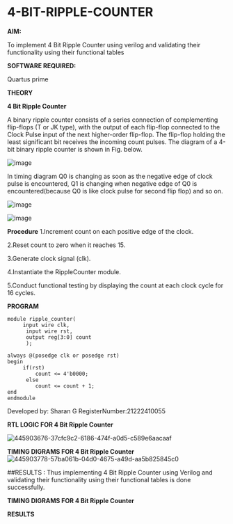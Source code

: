 # 4-BIT-RIPPLE-COUNTER

**AIM:**

To implement  4 Bit Ripple Counter using verilog and validating their functionality using their functional tables

**SOFTWARE REQUIRED:**

Quartus prime

**THEORY**

**4 Bit Ripple Counter**

A binary ripple counter consists of a series connection of complementing flip-flops (T or JK type), with the output of each flip-flop connected to the Clock Pulse input of the next higher-order flip-flop. The flip-flop holding the least significant bit receives the incoming count pulses. The diagram of a 4-bit binary ripple counter is shown in Fig. below.

![image](https://github.com/naavaneetha/4-BIT-RIPPLE-COUNTER/assets/154305477/cb4b74d4-31ab-4359-95d0-d22e67daba13)

In timing diagram Q0 is changing as soon as the negative edge of clock pulse is encountered, Q1 is changing when negative edge of Q0 is encountered(because Q0 is like clock pulse for second flip flop) and so on.

![image](https://github.com/naavaneetha/4-BIT-RIPPLE-COUNTER/assets/154305477/a573a7d6-014e-4e54-93e6-e2ac9530960b)

![image](https://github.com/naavaneetha/4-BIT-RIPPLE-COUNTER/assets/154305477/85e1958a-2fc1-49bb-9a9f-d58ccbf3663c)

**Procedure**
1.Increment count on each positive edge of the clock.

2.Reset count to zero when it reaches 15.

3.Generate clock signal (clk).

4.Instantiate the RippleCounter module.

5.Conduct functional testing by displaying the count at each clock cycle for 16 cycles.


**PROGRAM**
```
module ripple_counter(
     input wire clk,
	  input wire rst,
	  output reg[3:0] count
	  );
	  
always @(posedge clk or posedge rst)
begin
     if(rst)
	     count <= 4'b0000;
	  else 
	     count <= count + 1;
end 
endmodule
```

 Developed by: Sharan G
 RegisterNumber:21222410055


**RTL LOGIC FOR 4 Bit Ripple Counter**

![445903676-37cfc9c2-6186-474f-a0d5-c589e6aacaaf](https://github.com/user-attachments/assets/02a389b5-df32-442b-897d-e9366d851710)

**TIMING DIGRAMS FOR 4 Bit Ripple Counter**
![445903778-57ba061b-04d0-4675-a49d-aa5b825845c0](https://github.com/user-attachments/assets/c76f49a9-dd2c-4af0-90bb-ac85ce8c9a6e)

##RESULTS :
Thus implementing 4 Bit Ripple Counter using Verilog and validating their functionality using their functional tables is done successfully.


**TIMING DIGRAMS FOR 4 Bit Ripple Counter**

**RESULTS**

